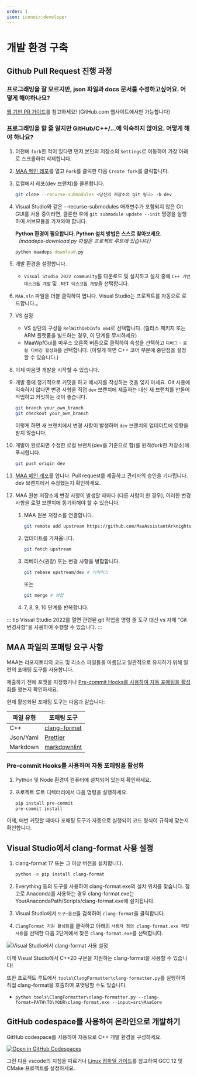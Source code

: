 ```yaml
---
order: 1
icon: iconoir:developer
---
```


# 개발 환경 구축

## Github Pull Request 진행 과정

### 프로그래밍을 잘 모르지만, json 파일과 docs 문서를 수정하고싶어요. 어떻게 해야하나요?

[웹 기반 PR 가이드](./pr-tutorial.md)를 참고하세요! (GitHub.com 웹사이트에서만 가능합니다)

### 프로그래밍을 할 줄 알지만 GitHub/C++/...에 익숙하지 않아요. 어떻게 해야 하나요?

1. 이전에 `fork`한 적이 있다면 먼저 본인의 저장소의 `Settings`로 이동하여 가장 아래로 스크롤하여 삭제합니다.
2. [MAA 메인 레포](https://github.com/MaaAssistantArknights/MaaAssistantArknights)를 열고 `Fork`를 클릭한 다음 `Create fork`를 클릭합니다.
3. 로컬에서 레포(dev 브랜치)를 클론합니다.

   ```bash
   git clone --recurse-submodules <당신의 저장소의 git 링크> -b dev
   ```

4. Visual Studio와 같은 --recurse-submodules 매개변수가 포함되지 않은 Git GUI를 사용 중이라면, 클론한 후에 `git submodule update --init` 명령을 실행하여 서브모듈을 가져와야 합니다.

   **Python 환경이 필요합니다. Python 설치 방법은 스스로 찾아보세요.**  
   _（maadeps-download.py 파일은 프로젝트 루트에 있습니다）_

   ```cmd
   python maadeps-download.py
   ```

5. 개발 환경을 설정합니다.

   - `Visual Studio 2022 community`를 다운로드 및 설치하고 설치 중에 `C++ 기반 데스크톱 개발` 및 `.NET 데스크톱 개발`을 선택합니다.

6. `MAA.sln` 파일을 더블 클릭하여 엽니다. Visual Studio는 프로젝트를 자동으로 로드합니다.。
7. VS 설정

   - VS 상단의 구성을 `RelWithDebInfo x64`로 선택합니다. (릴리스 패키지 또는 ARM 플랫폼을 빌드하는 경우, 이 단계를 무시하세요)
   - MaaWpfGui를 마우스 오른쪽 버튼으로 클릭하여 속성을 선택하고 `디버그` - `로컬 디버깅 활성화`를 선택합니다. (이렇게 하면 C++ 코어 부분에 중단점을 설정할 수 있습니다.)

8. 이제 마음껏 개발을 시작할 수 있습니다.
9. 개발 중에 정기적으로 커밋을 하고 메시지를 작성하는 것을 잊지 마세요.
   Git 사용에 익숙하지 않다면 변경 사항을 직접 `dev` 브랜치에 제출하는 대신 새 브랜치를 만들어 작업하고 커밋하는 것이 좋습니다.

   ```bash
   git branch your_own_branch
   git checkout your_own_branch
   ```

   이렇게 하면 새 브랜치에서 변경 사항이 발생하며 `dev` 브랜치의 업데이트에 영향을 받지 않습니다.

10. 개발이 완료되면 수정한 로컬 브랜치(dev를 기준으로 함)를 원격(fork한 저장소)에 푸시합니다.

    ```bash
    git push origin dev
    ```

11. [MAA 메인 레포](https://github.com/MaaAssistantArknights/MaaAssistantArknights)를 엽니다. Pull request를 제출하고 관리자의 승인을 기다립니다. dev 브랜치에서 수정했는지 확인하세요.
12. MAA 원본 저장소에 변경 사항이 발생할 때마다 (다른 사람이 한 경우), 이러한 변경 사항을 로컬 브랜치에 동기화해야 할 수 있습니다.

    1. MAA 원본 저장소를 연결합니다.

       ```bash
       git remote add upstream https://github.com/MaaAssistantArknights/MaaAssistantArknights.git
       ```

    2. 업데이트를 가져옵니다.

       ```bash
       git fetch upstream
       ```

    3. 리베이스(권장) 또는 변경 사항을 병합합니다.

       ```bash
       git rebase upstream/dev # 리베이스
       ```

       또는

       ```bash
       git merge # 병합
       ```

    4. 7, 8, 9, 10 단계를 반복합니다.

::: tip
Visual Studio 2022를 열면 관련된 git 작업을 명령 줄 도구 대신 vs 자체 "Git 변경사항"을 사용하여 수행할 수 있습니다.
:::

## MAA 파일의 포매팅 요구 사항

MAA는 리포지토리의 코드 및 리소스 파일들을 아름답고 일관적으로 유지하기 위해 일련의 포매팅 도구를 사용합니다.

제출하기 전에 포맷을 지정했거나 [Pre-commit Hooks를 사용하여 자동 포매팅을 활성화](#pre-commit-hooks를-사용하여-자동-포매팅을-활성화)를 했는지 확인하세요.

현재 활성화된 포매팅 도구는 다음과 같습니다:

| 파일 유형 | 포매팅 도구 |
| --- | --- |
| C++ | [clang-format](https://clang.llvm.org/docs/ClangFormat.html) |
| Json/Yaml | [Prettier](https://prettier.io/) |
| Markdown | [markdownlint](https://github.com/DavidAnson/markdownlint-cli2) |

### Pre-commit Hooks를 사용하여 자동 포매팅을 활성화

1. Python 및 Node 환경이 컴퓨터에 설치되어 있는지 확인하세요.

2. 프로젝트 루트 디렉터리에서 다음 명령을 실행하세요.

    ```bash
    pip install pre-commit
    pre-commit install
    ```

이제, 매번 커밋할 때마다 포매팅 도구가 자동으로 실행되어 코드 형식이 규칙에 맞는지 확인합니다.

## Visual Studio에서 clang-format 사용 설정

1. clang-format 17 또는 그 이상 버전을 설치합니다.

    ```bash
    python -m pip install clang-format
    ```

2. Everything 등의 도구를 사용하여 clang-format.exe의 설치 위치를 찾습니다. 참고로 Anaconda를 사용하는 경우 clang-format.exe는 YourAnacondaPath/Scripts/clang-format.exe에 설치됩니다.

3. Visual Studio에서 `도구`-`옵션`을 검색하여 `clang-format`을 클릭합니다.
4. `ClangFormat 지원 활성화`를 클릭하고 아래의 `사용자 정의 clang-format.exe 파일 사용`을 선택한 다음 2단계에서 찾은 `clang-format.exe`를 선택합니다.

![Visual Studio에서 clang-format 사용 설정](https://github.com/MaaAssistantArknights/MaaAssistantArknights/assets/18511905/23ab94dd-09da-4b88-8c62-6b5f9dfad1a2)

이제 Visual Studio에서 C++20 구문을 지원하는 clang-format을 사용할 수 있습니다!

또한 프로젝트 루트에서 `tools\ClangFormatter\clang-formatter.py`를 실행하여 직접 clang-format을 호출하여 포맷팅할 수도 있습니다.

- `python tools\ClangFormatter\clang-formatter.py --clang-format=PATH\TO\YOUR\clang-format.exe --input=src\MaaCore`

## GitHub codespace를 사용하여 온라인으로 개발하기

GitHub codespace를 사용하여 자동으로 C++ 개발 환경을 구성하세요.

[![Open in GitHub Codespaces](https://github.com/codespaces/badge.svg?color=green)](https://codespaces.new/MaaAssistantArknights/MaaAssistantArknights)

그런 다음 vscode의 지침을 따르거나 [Linux 컴파일 가이드](./linux-tutorial.md)를 참고하여 GCC 12 및 CMake 프로젝트를 설정하세요.
